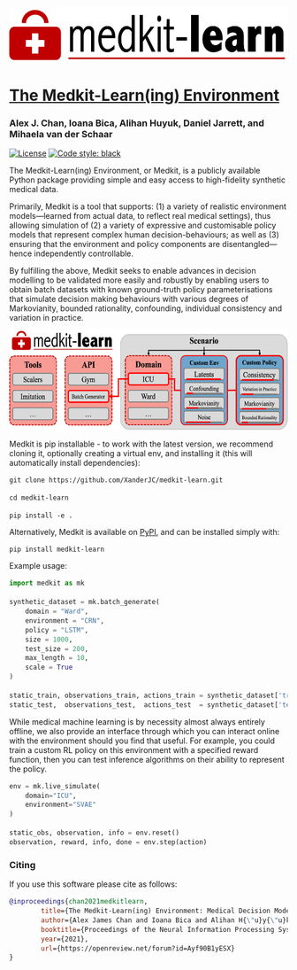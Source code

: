 

<img src="imgs/logo.png" height="100" width=auto>

# [The Medkit-Learn(ing) Environment](https://openreview.net/forum?id=Ayf90B1yESX)

### Alex J. Chan, Ioana Bica, Alihan Huyuk, Daniel Jarrett, and Mihaela van der Schaar

[![License](https://img.shields.io/badge/License-Apache%202.0-blue.svg)](https://opensource.org/licenses/Apache-2.0)
 <a href="https://github.com/psf/black"><img alt="Code style: black" src="https://img.shields.io/badge/code%20style-black-000000.svg"></a>

The Medkit-Learn(ing) Environment, or Medkit, is a publicly available Python package providing simple and easy access to high-fidelity synthetic medical data.

Primarily, Medkit is a tool that supports: (1) a variety of realistic environment models—learned from actual data, to reflect real medical settings), thus allowing simulation of (2) a variety of expressive and customisable policy models that represent complex human decision-behaviours; as well as (3) ensuring that the environment and policy components are disentangled—hence independently controllable.

By fulfilling the above, Medkit seeks to enable advances in decision modelling to be validated more easily and robustly by enabling users to obtain batch datasets with known ground-truth policy parameterisations that simulate decision making behaviours with various degrees of Markovianity, bounded rationality, confounding, individual consistency and variation in practice.

<p align="center">
    <img src="imgs/overview.png" height="180" width=auto>
</p>


Medkit is pip installable - to work with the latest version, we recommend cloning it, optionally creating a virtual env, and installing it (this will automatically install dependencies):

```shell
git clone https://github.com/XanderJC/medkit-learn.git

cd medkit-learn

pip install -e .
```

Alternatively, Medkit is available on [PyPI](https://pypi.org/project/medkit-learn/), and can be installed simply with:

```shell
pip install medkit-learn
```

Example usage:
```python
import medkit as mk

synthetic_dataset = mk.batch_generate(
    domain = "Ward",
    environment = "CRN",
    policy = "LSTM",
    size = 1000,
    test_size = 200,
    max_length = 10,
    scale = True
)

static_train, observations_train, actions_train = synthetic_dataset['training']
static_test,  observations_test,  actions_test  = synthetic_dataset['testing']
```

While medical machine learning is by necessity almost always entirely offline, we also provide an interface through which you can interact online with the environment should you find that useful. For example, you could train a custom RL policy on this environment with a specified reward function, then you can test inference algorithms on their ability to represent the policy.

```python
env = mk.live_simulate(
    domain="ICU",
    environment="SVAE"
)

static_obs, observation, info = env.reset()
observation, reward, info, done = env.step(action)
```

### Citing

If you use this software please cite as follows:

```bib
@inproceedings{chan2021medkitlearn,
        title={The Medkit-Learn(ing) Environment: Medical Decision Modelling through Simulation},
        author={Alex James Chan and Ioana Bica and Alihan H{\"u}y{\"u}k and Daniel Jarrett and Mihaela van der Schaar},
        booktitle={Proceedings of the Neural Information Processing Systems Track on Datasets and Benchmarks},
        year={2021},
        url={https://openreview.net/forum?id=Ayf90B1yESX}
}
```
